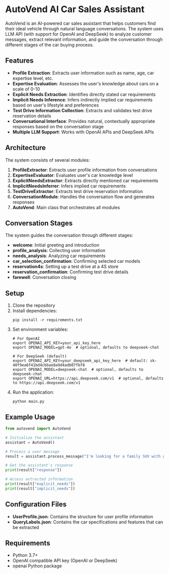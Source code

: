# AutoVend AI Car Sales Assistant

AutoVend is an AI-powered car sales assistant that helps customers find their ideal vehicle through natural language conversations. The system uses LLM API (with support for OpenAI and DeepSeek) to analyze customer messages, extract relevant information, and guide the conversation through different stages of the car buying process.

## Features

- **Profile Extraction**: Extracts user information such as name, age, car expertise level, etc.
- **Expertise Evaluation**: Assesses the user's knowledge about cars on a scale of 0-10
- **Explicit Needs Extraction**: Identifies directly stated car requirements
- **Implicit Needs Inference**: Infers indirectly implied car requirements based on user's lifestyle and preferences
- **Test Drive Information Collection**: Extracts and validates test drive reservation details
- **Conversational Interface**: Provides natural, contextually appropriate responses based on the conversation stage
- **Multiple LLM Support**: Works with OpenAI APIs and DeepSeek APIs

## Architecture

The system consists of several modules:

1. **ProfileExtractor**: Extracts user profile information from conversations
2. **ExpertiseEvaluator**: Evaluates user's car knowledge level
3. **ExplicitNeedsExtractor**: Extracts directly mentioned car requirements
4. **ImplicitNeedsInferrer**: Infers implied car requirements
5. **TestDriveExtractor**: Extracts test drive reservation information
6. **ConversationModule**: Handles the conversation flow and generates responses
7. **AutoVend**: Main class that orchestrates all modules

## Conversation Stages

The system guides the conversation through different stages:

- **welcome**: Initial greeting and introduction
- **profile_analysis**: Collecting user information
- **needs_analysis**: Analyzing car requirements
- **car_selection_confirmation**: Confirming selected car models
- **reservation4s**: Setting up a test drive at a 4S store
- **reservation_confirmation**: Confirming test drive details
- **farewell**: Conversation closing

## Setup

1. Clone the repository
2. Install dependencies:
   ```
   pip install -r requirements.txt
   ```
3. Set environment variables:
   ```
   # For OpenAI
   export OPENAI_API_KEY=your_api_key_here
   export OPENAI_MODEL=gpt-4o  # optional, defaults to deepseek-chat
   
   # For DeepSeek (default)
   export OPENAI_API_KEY=your_deepseek_api_key_here  # default: sk-40f9ea6f41bd4cbbae8a9d4adb07fbf8
   export OPENAI_MODEL=deepseek-chat  # optional, defaults to deepseek-chat
   export OPENAI_URL=https://api.deepseek.com/v1  # optional, defaults to https://api.deepseek.com/v1
   ```
4. Run the application:
   ```
   python main.py
   ```

## Example Usage

```python
from autovend import AutoVend

# Initialize the assistant
assistant = AutoVend()

# Process a user message
result = assistant.process_message("I'm looking for a family SUV with good fuel economy")

# Get the assistant's response
print(result["response"])

# Access extracted information
print(result["explicit_needs"])
print(result["implicit_needs"])
```

## Configuration Files

- **UserProfile.json**: Contains the structure for user profile information
- **QueryLabels.json**: Contains the car specifications and features that can be extracted

## Requirements

- Python 3.7+
- OpenAI compatible API key (OpenAI or DeepSeek)
- openai Python package 
